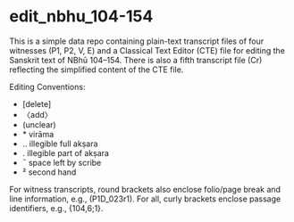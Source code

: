 # edit_nbhu_104-154

This is a simple data repo containing plain-text transcript files of four witnesses (P1, P2, V, E) and a Classical Text Editor (CTE) file for editing the Sanskrit text of NBhū 104–154. There is also a fifth transcript file (Cr) reflecting the simplified content of the CTE file.

Editing Conventions:
* [delete]
* 〈add〉
* (unclear)
* \* virāma
* ‥ illegible full akṣara
* . illegible part of akṣara
* ¯ space left by scribe
* ² second hand

For witness transcripts, round brackets also enclose folio/page break and line information, e.g., (P1D_023r1). For all, curly brackets enclose passage identifiers, e.g., {104,6;1}.